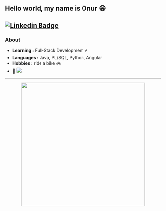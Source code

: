 
## Hello world, my name is Onur :smile:

[![Linkedin Badge](https://img.shields.io/badge/LinkedIn-0077B5?style=for-the-badge&logo=linkedin&logoColor=white&link=https://www.linkedin.com/in/onurerkantoros/)](https://www.linkedin.com/in/onurerkantoros/)
---------------------------------------------------------------------------------------------------------------------------------------------------------------------------------
### About

-  **Learning :** Full-Stack Development :zap:
-  **Languages :** Java, PL/SQL, Python, Angular 
-  **Hobbies :** ride a bike :bike:
-  :purple_heart: <img src="https://img.shields.io/badge/Linux_Mint-87CF3E?style=for-the-badge&logo=linux-mint&logoColor=white" /> 
 

---------------------------------------------------------------------------------------------------------------------------------------------------------------------------------



<div id="header" align="center">
  <img src="https://media.giphy.com/media/ZVik7pBtu9dNS/giphy.gif" width="400"/>
</div>
